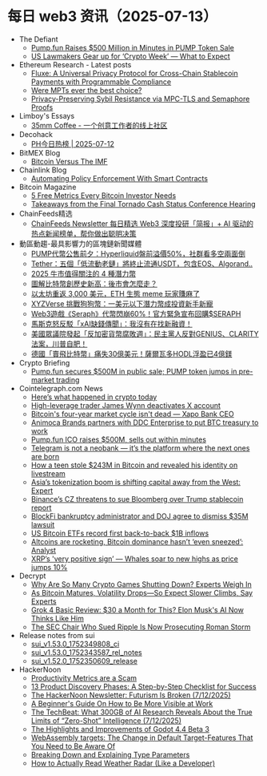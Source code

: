 # 每日 web3 资讯（2025-07-13）

- The Defiant
  - [Pump.fun Raises $500 Million in Minutes in PUMP Token Sale](https://thedefiant.io/news/markets/pump-fun-raises-500-million-minutes-pump-token-sale-fc226b29)
  - [US Lawmakers Gear up for ‘Crypto Week’ — What to Expect](https://thedefiant.io/news/regulation/us-house-preps-crypto-week-what-to-expect)
- Ethereum Research - Latest posts
  - [Fluxe: A Universal Privacy Protocol for Cross-Chain Stablecoin Payments with Programmable Compliance](https://ethresear.ch/t/fluxe-a-universal-privacy-protocol-for-cross-chain-stablecoin-payments-with-programmable-compliance/22714#post_9)
  - [Were MPTs ever the best choice?](https://ethresear.ch/t/were-mpts-ever-the-best-choice/22706#post_2)
  - [Privacy-Preserving Sybil Resistance via MPC-TLS and Semaphore Proofs](https://ethresear.ch/t/privacy-preserving-sybil-resistance-via-mpc-tls-and-semaphore-proofs/22722#post_3)
- Limboy's Essays
  - [35mm Coffee - 一个创意工作者的线上社区](https://limboy.me/posts/35mm-coffee)
- Decohack
  - [PH今日热榜 | 2025-07-12](https://decohack.com/producthunt-daily-2025-07-12/)
- BitMEX Blog
  - [Bitcoin Versus The IMF](https://blog.bitmex.com/bitcoin-versus-the-imf/)
- Chainlink Blog
  - [Automating Policy Enforcement With Smart Contracts](https://blog.chain.link/policy-enforcement-via-smart-contracts/)
- Bitcoin Magazine
  - [5 Free Metrics Every Bitcoin Investor Needs](https://bitcoinmagazine.com/markets/5-free-metrics-bitcoin-investor)
  - [Takeaways from the Final Tornado Cash Status Conference Hearing](https://bitcoinmagazine.com/news/takeaways-from-the-final-tornado-cash-status-conference-hearing)
- ChainFeeds精选
  - [ChainFeeds Newsletter 每日精选 Web3 深度投研「简报」+ AI 驱动的热点新闻榜单，帮你做出聪明决策](https://substack.chainfeeds.xyz/p/ai)
- 動區動趨-最具影響力的區塊鏈新聞媒體
  - [PUMP代幣公售前夕：Hyperliquid盤前溢價50%，社群看多空兩面倒](https://www.blocktempo.com/pump-fun-ico-market-debate/)
  - [Tether：五個「低流動老鏈」將終止流通USDT，包含EOS、Algorand..](https://www.blocktempo.com/tether-usdt-support-ends-five-blockchains/)
  - [2025 牛市值得關注的 4 種潛力幣](https://www.blocktempo.com/4-coins-to-watch-in-the-2025-bull-rush/)
  - [圖解比特幣創歷史新高：後市會怎麼走？](https://www.blocktempo.com/bitcoin-chart-analysis-future-outlook/)
  - [以太坊重返 3,000 美元，ETH 生態 meme 玩家賺麻了](https://www.blocktempo.com/ethereum-ecosystem-meme-coins-rise/)
  - [XYZVerse 挑戰狗狗幣：一美元以下潛力幣成投資新手新寵](https://www.blocktempo.com/xyzverse-vs-doge-for-entry%e2%80%91level-investors/)
  - [Web3遊戲《Seraph》代幣閃崩60%！官方緊急宣布回購$SERAPH](https://www.blocktempo.com/seraph-token-crash-buyback/)
  - [馬斯克怒反駁「xAI缺錢傳聞」：我沒有在找新融資！](https://www.blocktempo.com/x-ai-funding-denial-from-elon-musk/)
  - [美國眾議院發起「反加密貨幣腐敗週」：民主黨人反對GENIUS、CLARITY法案，川普自肥！](https://www.blocktempo.com/democrats-question-trump-corruption/)
  - [德國「賣飛比特幣」痛失30億美元！薩爾瓦多HODL浮盈已4億鎂](https://www.blocktempo.com/germany-el-salvador-bitcoin-contrast/)
- Crypto Briefing
  - [Pump.fun secures $500M in public sale; PUMP token jumps in pre-market trading](https://cryptobriefing.com/pump-token-sale-raises-500m/)
- Cointelegraph.com News
  - [Here’s what happened in crypto today](https://cointelegraph.com/news/what-happened-in-crypto-today?utm_source=rss_feed&utm_medium=rss&utm_campaign=rss_partner_inbound)
  - [High-leverage trader James Wynn deactivates X account](https://cointelegraph.com/news/james-wynn-deactivates-x-account?utm_source=rss_feed&utm_medium=rss&utm_campaign=rss_partner_inbound)
  - [Bitcoin&#039;s four-year market cycle isn&#039;t dead — Xapo Bank CEO](https://cointelegraph.com/news/four-year-bitcoin-cycle-not-dead-xapo-ceo?utm_source=rss_feed&utm_medium=rss&utm_campaign=rss_partner_inbound)
  - [Animoca Brands partners with DDC Enterprise to put BTC treasury to work](https://cointelegraph.com/news/animoca-brands-partners-ddc-bitcoin-treasury-work?utm_source=rss_feed&utm_medium=rss&utm_campaign=rss_partner_inbound)
  - [Pump.fun ICO raises $500M, sells out within minutes](https://cointelegraph.com/news/pump-fun-ico-raises-500m-sells-out-minutes?utm_source=rss_feed&utm_medium=rss&utm_campaign=rss_partner_inbound)
  - [Telegram is not a neobank — it’s the platform where the next ones are born](https://cointelegraph.com/news/telegram-not-neobank?utm_source=rss_feed&utm_medium=rss&utm_campaign=rss_partner_inbound)
  - [How a teen stole $243M in Bitcoin and revealed his identity on livestream](https://cointelegraph.com/explained/how-a-teen-stole-243m-in-bitcoin-and-revealed-his-identity-on-livestream?utm_source=rss_feed&utm_medium=rss&utm_campaign=rss_partner_inbound)
  - [Asia’s tokenization boom is shifting capital away from the West: Expert](https://cointelegraph.com/news/asias-tokenization-leadership-global-investors?utm_source=rss_feed&utm_medium=rss&utm_campaign=rss_partner_inbound)
  - [Binance’s CZ threatens to sue Bloomberg over Trump stablecoin report](https://cointelegraph.com/news/binance-cz-sue-bloomberg-trump-stablecoin-report?utm_source=rss_feed&utm_medium=rss&utm_campaign=rss_partner_inbound)
  - [BlockFi bankruptcy administrator and DOJ agree to dismiss $35M lawsuit](https://cointelegraph.com/news/blockfi-bankruptcy-doj-dismiss-35m-lawsuit?utm_source=rss_feed&utm_medium=rss&utm_campaign=rss_partner_inbound)
  - [US Bitcoin ETFs record first back-to-back $1B inflows](https://cointelegraph.com/news/bitcoin-etf-1b-inflows-btc-price-surge-blackrock-ibit?utm_source=rss_feed&utm_medium=rss&utm_campaign=rss_partner_inbound)
  - [Altcoins are rocketing, Bitcoin dominance hasn’t ‘even sneezed’: Analyst](https://cointelegraph.com/news/altcoin-crypto-market-surging-bitcoin-dominance-analyst?utm_source=rss_feed&utm_medium=rss&utm_campaign=rss_partner_inbound)
  - [XRP’s &#039;very positive sign’ — Whales soar to new highs as price jumps 10%](https://cointelegraph.com/news/xrp-whales-new-highs-price-surge-crypto-rally?utm_source=rss_feed&utm_medium=rss&utm_campaign=rss_partner_inbound)
- Decrypt
  - [Why Are So Many Crypto Games Shutting Down? Experts Weigh In](https://decrypt.co/329820/why-crypto-games-shutting-down-experts-weigh-in)
  - [As Bitcoin Matures, Volatility Drops—So Expect Slower Climbs, Say Experts](https://decrypt.co/329835/as-bitcoin-matures-volatility-drops-expect-slower-climbs-experts)
  - [Grok 4 Basic Review: $30 a Month for This? Elon Musk's AI Now Thinks Like Him](https://decrypt.co/329866/grok-4-basic-review-elon-musk-ai-thinks-like-him)
  - [The SEC Chair Who Sued Ripple Is Now Prosecuting Roman Storm](https://decrypt.co/329691/sec-chair-who-sued-ripple-now-prosecuting-roman-storm)
- Release notes from sui
  - [sui_v1.53.0_1752349808_ci](https://github.com/MystenLabs/sui/releases/tag/sui_v1.53.0_1752349808_ci)
  - [sui_v1.53.0_1752343587_rel_notes](https://github.com/MystenLabs/sui/releases/tag/sui_v1.53.0_1752343587_rel_notes)
  - [sui_v1.52.0_1752350609_release](https://github.com/MystenLabs/sui/releases/tag/sui_v1.52.0_1752350609_release)
- HackerNoon
  - [Productivity Metrics are a Scam](https://hackernoon.com/productivity-metrics-are-a-scam?source=rss)
  - [13 Product Discovery Phases: A Step-by-Step Checklist for Success](https://hackernoon.com/13-product-discovery-phases-a-step-by-step-checklist-for-success?source=rss)
  - [The HackerNoon Newsletter: Futurism Is Broken (7/12/2025)](https://hackernoon.com/7-12-2025-newsletter?source=rss)
  - [A Beginner's Guide On How to Be More Visible at Work](https://hackernoon.com/a-beginners-guide-on-how-to-be-more-visible-at-work?source=rss)
  - [The TechBeat: What 300GB of AI Research Reveals About the True Limits of “Zero-Shot” Intelligence (7/12/2025)](https://hackernoon.com/7-12-2025-techbeat?source=rss)
  - [The Highlights and Improvements of Godot 4.4 Beta 3](https://hackernoon.com/the-highlights-and-improvements-of-godot-44-beta-3?source=rss)
  - [WebAssembly targets: The Change in Default Target-Features That You Need to Be Aware Of](https://hackernoon.com/webassembly-targets-the-change-in-default-target-features-that-you-need-to-be-aware-of?source=rss)
  - [Breaking Down and Explaining Type Parameters](https://hackernoon.com/breaking-down-and-explaining-type-parameters?source=rss)
  - [How to Actually Read Weather Radar (Like a Developer)](https://hackernoon.com/how-to-actually-read-weather-radar-like-a-developer?source=rss)
